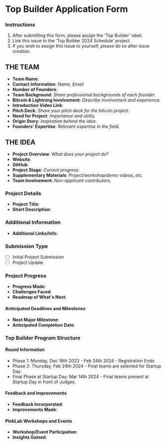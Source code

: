 # Top Builder Application Form

### Instructions
1. After submitting this form, please assign the 'Top Builder' label.
2. Link this issue to the 'Top Builder 2024 Schedule' project.
3. If you wish to assign this issue to yourself, please do so after issue creation.

## THE TEAM
- **Team Name**:
- **Contact Information**: *Name, Email*
- **Number of Founders**:
- **Team Background**: *Share professional backgrounds of each founder.*
- **Bitcoin & Lightning Involvement**: *Describe involvement and experience.*
- **Introduction Video Link**: 
- **Pitch Deck**: *Share your pitch deck for the bitcoin project.* 
- **Need for Project**: *Importance and utility.*
- **Origin Story**: *Inspiration behind the idea.*
- **Founders' Expertise**: *Relevant expertise in the field.*

## THE IDEA
- **Project Overview**: *What does your project do?*
- **Website**: 
- **GitHub**: 
- **Project Stage**: *Current progress.*
- **Supplementary Materials**: *Project/workshop/demo videos, etc.*
- **Team Involvement**: *Non-applicant contributors.*

### Project Details
- **Project Title**:
- **Short Description**:

### Additional Information
- **Additional Links/Info**: 

### Submission Type
- [ ] Initial Project Submission
- [ ] Project Update

### Project Progress
- **Progress Made**:
- **Challenges Faced**:
- **Roadmap of What's Next**:

#### Anticipated Deadlines and Milestones
- **Next Major Milestone**:
- **Anticipated Completion Date**:

### Top Builder Program Structure

#### Round Information
- Phase 1: Monday, Dec 18th 2023 - Feb 24th 2024 - Registration Ends
- Phase 2: Thursday, Feb 24th 2024 - Final teams are selected for Startup Day.
- Final Phase at Startup Day: Mar 14th 2024 - Final teams present at Startup Day in front of Judges.

#### Feedback and Improvements
- **Feedback Incorporated**:
- **Improvements Made**:

#### PlebLab Workshops and Events
- **Workshop/Event Participation**:
- **Insights Gained**:


